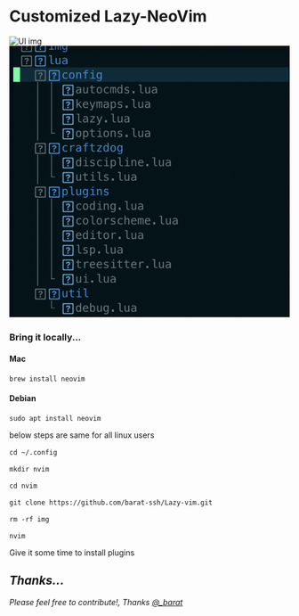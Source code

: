 <h1>Customized Lazy-NeoVim</h1>

<img src="./img/Screenshot 2023-12-24 at 10.13.27 PM.png" alt="UI img" style="width: 60px, height: 80px"/>

<img src="./img/nvim_files.png" alt="file_skleton" stype="width: 3px, height: 5px" />

<h3>Bring it locally...</h3>

<h4>Mac</h4>

```plaintext
brew install neovim
```

<h4>Debian</h4>

```plaintext
sudo apt install neovim
```

<spam>below steps are same for all linux users</spam>

```plaintext
cd ~/.config
```

```plaintext
mkdir nvim
```

```plaintext
cd nvim
```

```plaintext
git clone https://github.com/barat-ssh/Lazy-vim.git
```

```plaintext
rm -rf img
```

```plaintext
nvim
```

<spam>Give it some time to install plugins</spam>

<h2><i>Thanks...</i></h2>
<i> Please feel free to contribute!, Thanks <a href="https://twitter.com/_barat_tw">@_barat</a></i>
